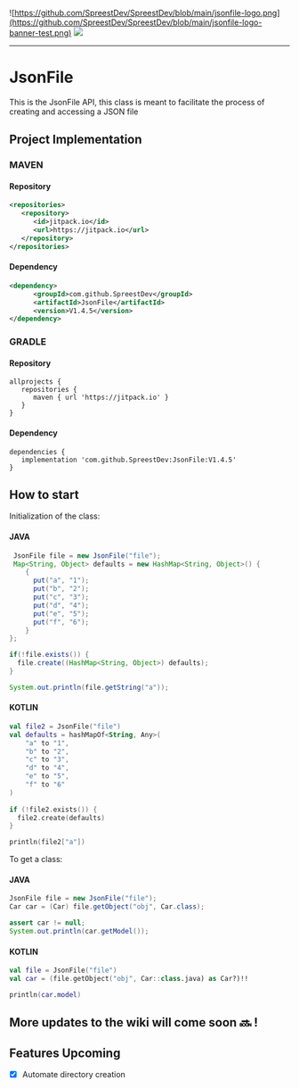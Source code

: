 ![https://github.com/SpreestDev/SpreestDev/blob/main/jsonfile-logo.png](https://github.com/SpreestDev/SpreestDev/blob/main/jsonfile-logo-banner-test.png)
[![](https://jitpack.io/v/SpreestDev/JsonFile.svg)](https://jitpack.io/#SpreestDev/JsonFile)
<hr>

# JsonFile
This is the JsonFile API, this class is meant to facilitate the process of creating and accessing a JSON file

## Project Implementation

### MAVEN

#### Repository 
```XML
<repositories>
   <repository>
      <id>jitpack.io</id>
      <url>https://jitpack.io</url>
   </repository>
</repositories>
```

#### Dependency 
```XML
<dependency>
      <groupId>com.github.SpreestDev</groupId>
      <artifactId>JsonFile</artifactId>
      <version>V1.4.5</version>
</dependency>
```

### GRADLE
#### Repository 
```GRADLE
allprojects {
   repositories {
      maven { url 'https://jitpack.io' }
   }
}
```
#### Dependency 
```GRADLE
dependencies {
   implementation 'com.github.SpreestDev:JsonFile:V1.4.5'
}
```

## How to start

Initialization of the class:

#### JAVA
```JAVA
 JsonFile file = new JsonFile("file");
 Map<String, Object> defaults = new HashMap<String, Object>() {
    {
      put("a", "1");
      put("b", "2");
      put("c", "3");
      put("d", "4");
      put("e", "5");
      put("f", "6");
    }
};

if(!file.exists()) {
  file.create((HashMap<String, Object>) defaults);
}

System.out.println(file.getString("a"));
```
#### KOTLIN
```KOTLIN
val file2 = JsonFile("file")
val defaults = hashMapOf<String, Any>(
    "a" to "1",
    "b" to "2",
    "c" to "3",
    "d" to "4",
    "e" to "5",
    "f" to "6"
)
    
if (!file2.exists()) {
  file2.create(defaults)
}

println(file2["a"])
```

To get a class:
#### JAVA
```JAVA
JsonFile file = new JsonFile("file");
Car car = (Car) file.getObject("obj", Car.class);

assert car != null;
System.out.println(car.getModel());
```

#### KOTLIN
```KOTLIN
val file = JsonFile("file")
val car = (file.getObject("obj", Car::class.java) as Car?)!!

println(car.model)
```

## More updates to the wiki will come soon 🔜 !

## Features Upcoming 
- [X] Automate directory creation
